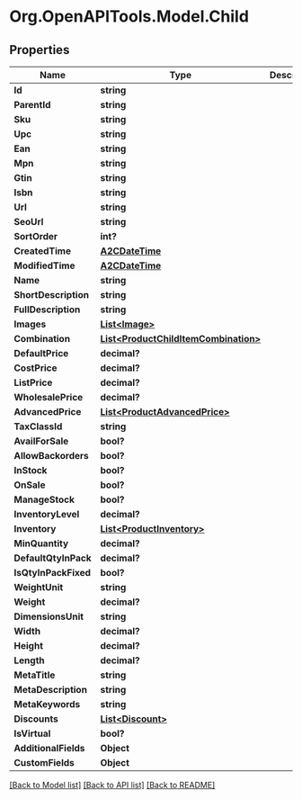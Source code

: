 # Org.OpenAPITools.Model.Child

## Properties

Name | Type | Description | Notes
------------ | ------------- | ------------- | -------------
**Id** | **string** |  | [optional] 
**ParentId** | **string** |  | [optional] 
**Sku** | **string** |  | [optional] 
**Upc** | **string** |  | [optional] 
**Ean** | **string** |  | [optional] 
**Mpn** | **string** |  | [optional] 
**Gtin** | **string** |  | [optional] 
**Isbn** | **string** |  | [optional] 
**Url** | **string** |  | [optional] 
**SeoUrl** | **string** |  | [optional] 
**SortOrder** | **int?** |  | [optional] 
**CreatedTime** | [**A2CDateTime**](A2CDateTime.md) |  | [optional] 
**ModifiedTime** | [**A2CDateTime**](A2CDateTime.md) |  | [optional] 
**Name** | **string** |  | [optional] 
**ShortDescription** | **string** |  | [optional] 
**FullDescription** | **string** |  | [optional] 
**Images** | [**List&lt;Image&gt;**](Image.md) |  | [optional] 
**Combination** | [**List&lt;ProductChildItemCombination&gt;**](ProductChildItemCombination.md) |  | [optional] 
**DefaultPrice** | **decimal?** |  | [optional] 
**CostPrice** | **decimal?** |  | [optional] 
**ListPrice** | **decimal?** |  | [optional] 
**WholesalePrice** | **decimal?** |  | [optional] 
**AdvancedPrice** | [**List&lt;ProductAdvancedPrice&gt;**](ProductAdvancedPrice.md) |  | [optional] 
**TaxClassId** | **string** |  | [optional] 
**AvailForSale** | **bool?** |  | [optional] 
**AllowBackorders** | **bool?** |  | [optional] 
**InStock** | **bool?** |  | [optional] 
**OnSale** | **bool?** |  | [optional] 
**ManageStock** | **bool?** |  | [optional] 
**InventoryLevel** | **decimal?** |  | [optional] 
**Inventory** | [**List&lt;ProductInventory&gt;**](ProductInventory.md) |  | [optional] 
**MinQuantity** | **decimal?** |  | [optional] 
**DefaultQtyInPack** | **decimal?** |  | [optional] 
**IsQtyInPackFixed** | **bool?** |  | [optional] 
**WeightUnit** | **string** |  | [optional] 
**Weight** | **decimal?** |  | [optional] 
**DimensionsUnit** | **string** |  | [optional] 
**Width** | **decimal?** |  | [optional] 
**Height** | **decimal?** |  | [optional] 
**Length** | **decimal?** |  | [optional] 
**MetaTitle** | **string** |  | [optional] 
**MetaDescription** | **string** |  | [optional] 
**MetaKeywords** | **string** |  | [optional] 
**Discounts** | [**List&lt;Discount&gt;**](Discount.md) |  | [optional] 
**IsVirtual** | **bool?** |  | [optional] 
**AdditionalFields** | **Object** |  | [optional] 
**CustomFields** | **Object** |  | [optional] 

[[Back to Model list]](../README.md#documentation-for-models) [[Back to API list]](../README.md#documentation-for-api-endpoints) [[Back to README]](../README.md)

